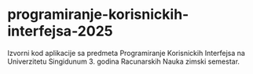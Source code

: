 # programiranje-korisnickih-interfejsa-2025
Izvorni kod aplikacije sa predmeta Programiranje Korisnickih Interfejsa na Univerzitetu Singidunum 3. godina Racunarskih Nauka zimski semestar.
